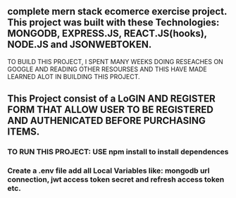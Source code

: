 ## complete mern stack ecomerce exercise project. This project was built with these Technologies: MONGODB, EXPRESS.JS, REACT.JS(hooks), NODE.JS and JSONWEBTOKEN.
TO BUILD THIS PROJECT, I SPENT MANY WEEKS DOING RESEACHES ON GOOGLE AND READING OTHER RESOURSES AND THIS HAVE MADE LEARNED ALOT IN BUILDING THIS PROJECT.

## This Project consist of a LoGIN AND REGISTER FORM THAT ALLOW USER TO BE REGISTERED AND AUTHENICATED BEFORE PURCHASING ITEMS.

### TO RUN THIS PROJECT: USE npm install to install dependences
### Create a .env file add all Local Variables like: mongodb url connection, jwt access token secret and refresh access token etc.
